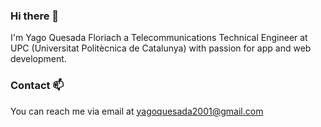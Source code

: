 ### Hi there 👋
I'm Yago Quesada Floriach a Telecommunications Technical Engineer at UPC (Universitat Politècnica de Catalunya) with passion for app and web development.

### Contact 📫
You can reach me via email at yagoquesada2001@gmail.com
